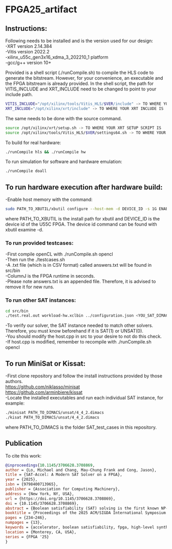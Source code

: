 # FPGA25_artifact
## Instructions:

Following needs to be installed and is the version used for our design:  
-XRT version 2.14.384  
-Vitis version 2022.2  
-xilinx_u55c_gen3x16_xdma_3_202210_1 platform  
-gcc/g++ version 10+  

Provided is a shell script (./runCompile.sh) to compile the HLS code to generate the bitstream.
However, for your convenience, an executable and the FPGA bitstream is already provided. 
In the shell script, the path for VITIS_INCLUDE and XRT_INCLUDE need to be changed to point to your include path.

```sh
VITIS_INCLUDE="/opt/xilinx/tools/Vitis_HLS/$VER/include" -> TO WHERE YOUR VITIS INCLUDE IS  
XRT_INCLUDE="/opt/xilinx/xrt/include" -> TO WHERE YOUR XRT INCLUDE IS
```

The same needs to be done with the source command.

```sh
source /opt/xilinx/xrt/setup.sh -> TO WHERE YOUR XRT SETUP SCRIPT IS  
source /opt/xilinx/tools/Vitis_HLS/$VER/settings64.sh -> TO WHERE YOUR VITIS_HLS SETUP SCRIPT IS  
```
To build for real hardware:  
```sh
./runCompile hls && ./runCompile hw  
```

To run simulation for software and hardware emulation:  
```sh
./runCompile doall  
```

## To run hardware execution after hardware build:  
-Enable host memory with the command: 
```sh
sudo PATH_TO_XBUTIL/xbutil configure --host-mem -d DEVICE_ID -s 1G ENABLE  (only need to do once)
```
where PATH_TO_XBUTIL is the install path for xbutil and DEVICE_ID is the device id of the U55C FPGA. The device id command can be found with xbutil examine -d.  

### To run provided testcases:
-First compile openCL with ./runCompile.sh opencl  
-Then run the ./testcases.sh  
-A .txt file (which is in CSV format) called answers.txt will be found in src/bin  
-ColumnJ is the FPGA runtime in seconds.  
-Please note answers.txt is an appended file. Therefore, it is advised to remove it for new runs.

### To run other SAT instances:
```sh
cd src/bin
./test.real.out workload-hw.xclbin ../configuration.json <YOU_SAT_DIMACS> <SAVE_METRICS_FILE.TXT> <0_OR_1>
```

-To verify our solver, the SAT instance needed to match other solvers. Therefore, you must know beforehand if it is SAT(1) or UNSAT(0).  
-You should modify the host.cpp in src to your desire to not do this check.  
-If host.cpp is modified, remember to recompile with ./runCompile.sh opencl  

## To run MiniSat or Kissat:  
-First clone repository and follow the install instructions provided by those authors.  
https://github.com/niklasso/minisat  
https://github.com/arminbiere/kissat  
-Locate the installed executables and run each individual SAT instance, for example:  
```sh
./minisat PATH_TO_DIMACS/unsat/4_4_2.dimacs  
./kisat PATH_TO_DIMACS/unsat/4_4_2.dimacs
```
where PATH_TO_DIMACS is the folder SAT_test_cases in this repository.  

## Publication
To cite this work:

```bibtex
@inproceedings{10.1145/3706628.3708869,
author = {Lo, Michael and Chang, Mau-Chung Frank and Cong, Jason},
title = {SAT-Accel: A Modern SAT Solver on a FPGA},
year = {2025},
isbn = {9798400713965},
publisher = {Association for Computing Machinery},
address = {New York, NY, USA},
url = {https://doi.org/10.1145/3706628.3708869},
doi = {10.1145/3706628.3708869},
abstract = {Boolean satisfiability (SAT) solving is the first known NP-complete problem and is widely used in many application domains. Over the years, there have been so many consistent improvements in this area such that larger instances can be solved relatively quickly. Although these improvements have found their way onto CPU implementations, there has been limited progress adopting this on hardware accelerators mainly because it is difficult to implement the dynamic data structures needed to support a modern SAT solving algorithm. In this work, we present SAT-Accel, an algorithm-hardware co-design solver that applies many of the core improvements found in modern SAT solvers. SAT-Accel uses a novel memory management system and representation that supports the dynamic data structures required by a modern SAT solving algorithm. Our design can achieve on average a 17.9x speedup against MiniSat, the previous state of the art CPU solver, and a 2.8x speedup against Kissat, the current state of the art CPU solver. Compared to the current state-of-the-art stand-alone hardware accelerator, SAT-Hard, SAT-Accel achieves on average 800.0x speedup.},
booktitle = {Proceedings of the 2025 ACM/SIGDA International Symposium on Field Programmable Gate Arrays},
pages = {234–246},
numpages = {13},
keywords = {accelerator, boolean satisfiability, fpga, high-level synthesis},
location = {Monterey, CA, USA},
series = {FPGA '25}
}
```
